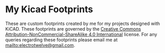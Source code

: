 My Kicad Footprints
=====================

These are custom footprints created by me for my projects designed with KiCAD. These footprints are governed by the <a href="http://creativecommons.org/licenses/by-nc-sa/4.0/deed.en_US" alt="Creative Commons Attribution-NonCommercial-ShareAlike 4.0 International" target="_blank">Creative Commons Attribution-NonCommercial-ShareAlike 4.0 International</a> license. For any queries regarding these footprints please email me at <mailto:electrotwelve@gmail.com>.
